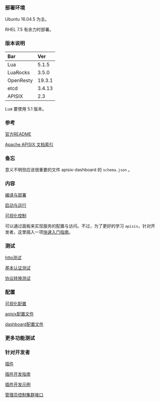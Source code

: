 
### 部署环境

Ubuntu 16.04.5 为主。

RHEL 7.5 有余力时部署。


### 版本说明

|  Bar       |  Ver  |
|:----------|:-------|
| Lua       | 5.1.5  |
| LuaRocks  | 3.5.0  |
| OpenResty | 19.3.1 |
| etcd      | 3.4.13 |
| APISIX    | 2.3    |

Lua 要使用 5.1 版本。


### 参考

[官方README](https://github.com/apache/apisix/blob/v2.3/README_CN.md)

[Apache APISIX 文档索引](https://github.com/apache/apisix/blob/v2.3/doc/zh-cn/README.md)


### 备忘

意义不明但应该很重要的文件  apisix-dashboard 的 `schema.json` 。


### 内容

[编译与部署](01_编译与部署.md)

[启动与运行](02_启动与运行.md)

[可视化控制](03_部署面板.md)

可以通过面板来实现服务的配置与访问。不过，为了更好的学习 `apisix`，针对开发者，这里插入一项[快速入门指南](02+_快速入门指南.md)。


### 测试

[http测试](04_http测试.md)

[基本认证测试](05_基本认证测试.md)

[协议转换测试](06_协议转换测试.md)


### 配置

[可视化配置](07_通过dashboard可视化配置.md)

[apisix配置文件](08_apisix配置文件.md)

[dashboard配置文件](09_dashboard配置文件.md)


### 更多功能测试




### 针对开发者

[插件](https://github.com/apache/apisix/blob/v2.3/doc/zh-cn/README.md#%E6%8F%92%E4%BB%B6)

[插件开发指南](https://github.com/apache/apisix/blob/v2.3/doc/zh-cn/plugin-develop.md)

[插件开发示例](https://github.com/apache/apisix/blob/v2.3/doc/zh-cn/plugins/echo.md)

[管理员控制集群接口](https://github.com/apache/apisix/blob/v2.3/doc/zh-cn/admin-api.md)

